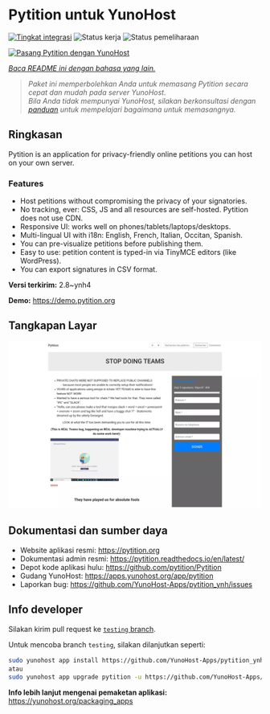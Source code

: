 <!--
N.B.: README ini dibuat secara otomatis oleh <https://github.com/YunoHost/apps/tree/master/tools/readme_generator>
Ini TIDAK boleh diedit dengan tangan.
-->

# Pytition untuk YunoHost

[![Tingkat integrasi](https://apps.yunohost.org/badge/integration/pytition)](https://ci-apps.yunohost.org/ci/apps/pytition/)
![Status kerja](https://apps.yunohost.org/badge/state/pytition)
![Status pemeliharaan](https://apps.yunohost.org/badge/maintained/pytition)

[![Pasang Pytition dengan YunoHost](https://install-app.yunohost.org/install-with-yunohost.svg)](https://install-app.yunohost.org/?app=pytition)

*[Baca README ini dengan bahasa yang lain.](./ALL_README.md)*

> *Paket ini memperbolehkan Anda untuk memasang Pytition secara cepat dan mudah pada server YunoHost.*  
> *Bila Anda tidak mempunyai YunoHost, silakan berkonsultasi dengan [panduan](https://yunohost.org/install) untuk mempelajari bagaimana untuk memasangnya.*

## Ringkasan

Pytition is an application for privacy-friendly online petitions you can host on your own server.

### Features

- Host petitions without compromising the privacy of your signatories.
- No tracking, ever: CSS, JS and all resources are self-hosted. Pytition does not use CDN.
- Responsive UI: works well on phones/tablets/laptops/desktops.
- Multi-lingual UI with i18n: English, French, Italian, Occitan, Spanish.
- You can pre-visualize petitions before publishing them.
- Easy to use: petition content is typed-in via TinyMCE editors (like WordPress).
- You can export signatures in CSV format.


**Versi terkirim:** 2.8~ynh4

**Demo:** <https://demo.pytition.org>

## Tangkapan Layar

![Tangkapan Layar pada Pytition](./doc/screenshots/stop_doing_teams.webp)

## Dokumentasi dan sumber daya

- Website aplikasi resmi: <https://pytition.org>
- Dokumentasi admin resmi: <https://pytition.readthedocs.io/en/latest/>
- Depot kode aplikasi hulu: <https://github.com/pytition/Pytition>
- Gudang YunoHost: <https://apps.yunohost.org/app/pytition>
- Laporkan bug: <https://github.com/YunoHost-Apps/pytition_ynh/issues>

## Info developer

Silakan kirim pull request ke [`testing` branch](https://github.com/YunoHost-Apps/pytition_ynh/tree/testing).

Untuk mencoba branch `testing`, silakan dilanjutkan seperti:

```bash
sudo yunohost app install https://github.com/YunoHost-Apps/pytition_ynh/tree/testing --debug
atau
sudo yunohost app upgrade pytition -u https://github.com/YunoHost-Apps/pytition_ynh/tree/testing --debug
```

**Info lebih lanjut mengenai pemaketan aplikasi:** <https://yunohost.org/packaging_apps>
